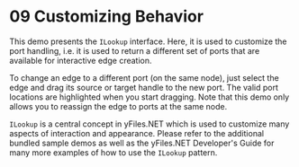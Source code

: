 # 09 Customizing Behavior

This demo presents the `ILookup` interface. Here, it is used
  to customize the port handling, i.e. it is used to return a different set
  of ports that are available for interactive edge creation.
  

To change an edge to a different port (on the same node), just
  select the edge and drag its source or target handle to the new port. The
  valid port locations are highlighted when you start dragging. Note that this
  demo only allows you to reassign the edge to ports at the same node.
  

`ILookup` is a central concept in yFiles.NET which is used
  to customize many aspects of interaction and appearance. Please refer to the
  additional bundled sample demos as well as the yFiles.NET Developer's Guide
  for many more examples of how to use the `ILookup` pattern.
